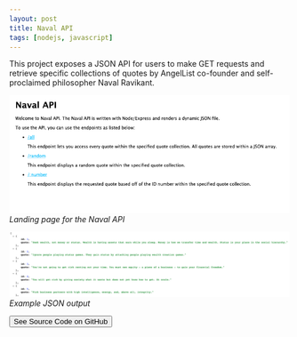 ```yaml
---
layout: post
title: Naval API
tags: [nodejs, javascript]
---
```



This project exposes a JSON API for users to make GET requests and retrieve specific collections of quotes by AngelList co-founder and self-proclaimed philosopher Naval Ravikant. 

![Landing page for API](/images/posts/naval/landing.png)
*Landing page for the Naval API*

![Example output](/images/posts/naval/json.png)
*Example JSON output*

<a href="http://github.com/avijeets/naval-api"><button class='c-btn c-btn--full'>See Source Code on GitHub</button></a>

